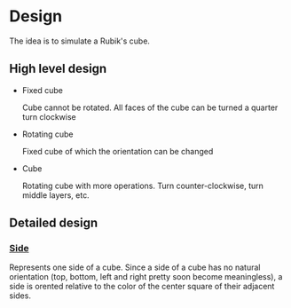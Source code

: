 # Design

The idea is to simulate a Rubik's cube.

## High level design

  * Fixed cube
  
    Cube cannot be rotated. All faces of the cube can be turned a quarter turn clockwise
    
  * Rotating cube
  
    Fixed cube of which the orientation can be changed
    
  * Cube
  
    Rotating cube with more operations. Turn counter-clockwise, turn middle layers, etc.
    
## Detailed design

### [Side](http://kees-jan.github.io/rubik/classRubik_1_1Side.html)

Represents one side of a cube. Since a side of a cube has no natural
orientation (top, bottom, left and right pretty soon become
meaningless), a side is orented relative to the color of the center
square of their adjacent sides.